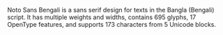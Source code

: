 Noto Sans Bengali is a sans serif design for texts in the Bangla (Bengali) script. It has multiple weights and widths, contains 695 glyphs, 17 OpenType features, and supports 173 characters from 5 Unicode blocks.